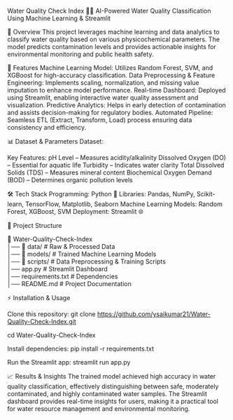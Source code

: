 Water Quality Check Index 🌊💧
AI-Powered Water Quality Classification Using Machine Learning & Streamlit

📌 Overview
This project leverages machine learning and data analytics to classify water quality based on various physicochemical parameters. The model predicts contamination levels and provides actionable insights for environmental monitoring and public health safety.

🚀 Features
Machine Learning Model: Utilizes Random Forest, SVM, and XGBoost for high-accuracy classification.
Data Preprocessing & Feature Engineering: Implements scaling, normalization, and missing value imputation to enhance model performance.
Real-time Dashboard: Deployed using Streamlit, enabling interactive water quality assessment and visualization.
Predictive Analytics: Helps in early detection of contamination and assists decision-making for regulatory bodies.
Automated Pipeline: Seamless ETL (Extract, Transform, Load) process ensuring data consistency and efficiency.

📊 Dataset & Parameters
Dataset: 

Key Features:
pH Level – Measures acidity/alkalinity
Dissolved Oxygen (DO) – Essential for aquatic life
Turbidity – Indicates water clarity
Total Dissolved Solids (TDS) – Measures mineral content
Biochemical Oxygen Demand (BOD) – Determines organic pollution levels

🛠️ Tech Stack
Programming: Python 🐍
Libraries: Pandas, NumPy, Scikit-learn, TensorFlow, Matplotlib, Seaborn
Machine Learning Models: Random Forest, XGBoost, SVM
Deployment: Streamlit 🌐

📂 Project Structure

📁 Water-Quality-Check-Index  
│── 📂 data/                   # Raw & Processed Data  
│── 📂 models/                 # Trained Machine Learning Models  
│── 📂 scripts/                # Data Preprocessing & Training Scripts  
│── app.py                     # Streamlit Dashboard  
│── requirements.txt           # Dependencies  
│── README.md                  # Project Documentation  

⚡ Installation & Usage

Clone this repository:
git clone https://github.com/ysaikumar21/Water-Quality-Check-Index.git

cd Water-Quality-Check-Index

Install dependencies:
pip install -r requirements.txt

Run the Streamlit app:
streamlit run app.py

📈 Results & Insights
The trained model achieved high accuracy in water quality classification, effectively distinguishing between safe, moderately contaminated, and highly contaminated water samples. The Streamlit dashboard provides real-time insights for users, making it a practical tool for water resource management and environmental monitoring.
